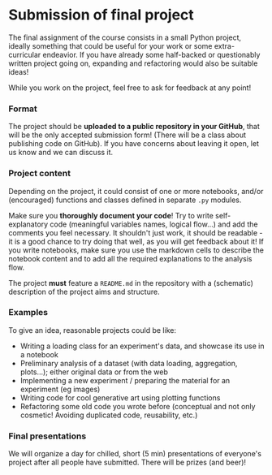 # Submission of final project

The final assignment of the course consists in a small Python project, ideally something that could be useful for your work or some extra-curricular endeavior.  If you have already some half-backed or questionably written project going on, expanding and refactoring would also be suitable ideas!

While you work on the project, feel free to ask for feedback at any point!

### Format
The project should be **uploaded to a public repository in your GitHub**, that will be the only accepted submission form! (There will be a class about publishing code on GitHub). If you have concerns about leaving it open, let us know and we can discuss it.

### Project content
Depending on the project, it could consist of one or more notebooks, and/or (encouraged) functions and classes defined in separate `.py` modules.

Make sure you **thoroughly document your code**! Try to write self-explanatory code (meaningful variables names, logical flow...) and add the comments you feel necessary. It shouldn't just work, it should be readable - it is a good chance to try doing that well, as you will get feedback about it! If you write notebooks, make sure you use the markdown cells to describe the notebook content and to add all the required explanations to the analysis flow.

The project **must** feature a `README.md` in the repository with a (schematic) description of the project aims and structure.

### Examples 
To give an idea, reasonable projects could be like:
 - Writing a loading class for an experiment's data, and showcase its use in a notebook
 - Preliminary analysis of a dataset (with data loading, aggregation, plots...); either original data or from the web
 - Implementing a new experiment / preparing the material for an experiment (eg images)
 - Writing code for cool generative art using plotting functions
 - Refactoring some old code you wrote before (conceptual and not only cosmetic! Avoiding duplicated code, reusability, etc.)


### Final presentations
We will organize a day for chilled, short (5 min) presentations of everyone's project after all people have submitted. There will be prizes (and beer)!
